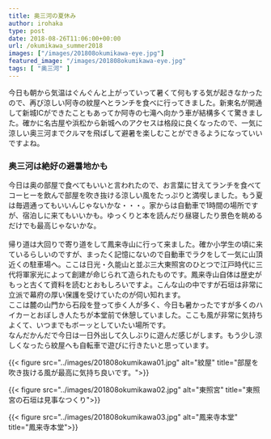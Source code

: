 ```yaml
---
title: 奥三河の夏休み
author: irohaka
type: post
date: 2018-08-26T11:06:00+00:00
url: /okumikawa_summer2018
images: ["/images/201808okumikawa-eye.jpg"]
featured_image: "/images/201808okumikawa-eye.jpg"
tags: [ "奥三河" ]
---
```


今日も朝から気温はぐんぐんと上がっていって暑くて何もする気が起きなかったので、再び涼しい阿寺の紋屋へとランチを食べに行ってきました。新東名が開通して新城ICができたこともあってか阿寺の七滝へ向かう車が結構多くて驚きました。確かに名古屋や浜松から新城へのアクセスは格段に良くなったので、一気に涼しい奥三河までクルマを飛ばして避暑を楽しむことができるようになっていいですよね。<!--more-->

### 奥三河は絶好の避暑地かも
今日は奥の部屋で食べてもいいと言われたので、お言葉に甘えてランチを食べてコーヒーを飲んで部屋を吹き抜ける涼しい風をたっぷりと満喫しました。もう夏は毎週通ってもいいんじゃないかな・・・。家からは自動車で1時間の場所ですが、宿泊しに来てもいいかも。ゆっくりと本を読んだり昼寝したり景色を眺めるだけでも最高じゃないかな。  
<br>
帰り道は大回りで寄り道をして鳳来寺山に行って来ました。確か小学生の頃に来ているらしいのですが、まったく記憶にないので自動車でラクをして一気に山頂近くの駐車場へ。ここは日光・久能山と並ぶ三大東照宮のひとつで江戸時代に三代将軍家光によって創建が命じられて造られたものです。鳳来寺山自体は歴史がもっと古くて資料を読むとおもしろいですよ。こんな山の中ですが石垣は非常に立派で幕府の厚い保護を受けていたのが伺い知れます。  
ここは麓の山門から石段を登って歩く人が多く、今日も暑かったですが多くのハイカーとおぼしき人たちが本堂前で休憩していました。ここも風が非常に気持ちよくて、いつまでもボーッとしていたい場所です。
<br>
なんだかんだで今日は一日外出して久しぶりに遊んだ感じがします。もう少し涼しくなったら紋屋へも自転車で遊びに行きたいと思っています。

{{< figure src="../images/201808okumikawa01.jpg" alt="紋屋" title="部屋を吹き抜ける風が最高に気持ち良いです。">}}

{{< figure src="../images/201808okumikawa02.jpg" alt="東照宮" title="東照宮の石垣は見事なつくり">}}

{{< figure src="../images/201808okumikawa03.jpg" alt="鳳来寺本堂" title="鳳来寺本堂">}}
